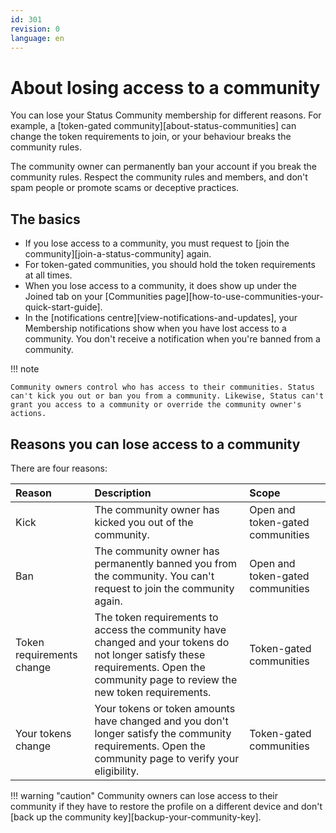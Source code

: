 ```yaml
---
id: 301
revision: 0
language: en
---
```


# About losing access to a community

You can lose your Status Community membership for different reasons. For example, a [token-gated community][about-status-communities] can change the token requirements to join, or your behaviour breaks the community rules.

The community owner can permanently ban your account if you break the community rules. Respect the community rules and members, and don't spam people or promote scams or deceptive practices.

## The basics

- If you lose access to a community, you must request to [join the community][join-a-status-community] again.
- For token-gated communities, you should hold the token requirements at all times.
- When you lose access to a community, it does show up under the Joined tab on your [Communities page][how-to-use-communities-your-quick-start-guide].
- In the [notifications centre][view-notifications-and-updates], your Membership notifications show when you have lost access to a community. You don't receive a notification when you're banned from a community.

!!! note

    Community owners control who has access to their communities. Status can't kick you out or ban you from a community. Likewise, Status can't grant you access to a community or override the community owner's actions.

## Reasons you can lose access to a community

There are four reasons:

| Reason                    | Description                                                                                                                                                                         | Scope                            |
| :------------------------ | :---------------------------------------------------------------------------------------------------------------------------------------------------------------------------------- | :------------------------------- |
| Kick                      | The community owner has kicked you out of the community.                                                                                                                            | Open and token-gated communities |
| Ban                       | The community owner has permanently banned you from the community. You can't request to join the community again.                                                                   | Open and token-gated communities |
| Token requirements change | The token requirements to access the community have changed and your tokens do not longer satisfy these requirements. Open the community page to review the new token requirements. | Token-gated communities          |
| Your tokens change        | Your tokens or token amounts have changed and you don't longer satisfy the community requirements. Open the community page to verify your eligibility.                              | Token-gated communities          |

!!! warning "caution"
Community owners can lose access to their community if they have to restore the profile on a different device and don't [back up the community key][backup-your-community-key].
